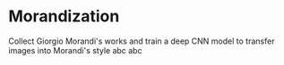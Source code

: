 # Morandization
Collect Giorgio Morandi's works and train a deep CNN model to transfer images into Morandi's style
abc
abc
